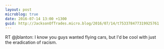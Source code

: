 ```yaml
---
layout: post
microblog: true
date: 2016-07-14 13:00 +1300
guid: http://JacksonOfTrades.micro.blog/2016/07/14/t753378477319925761.html
---
```

RT @jblanton: I know you guys wanted flying cars, but I'd be cool with just the eradication of racism.
